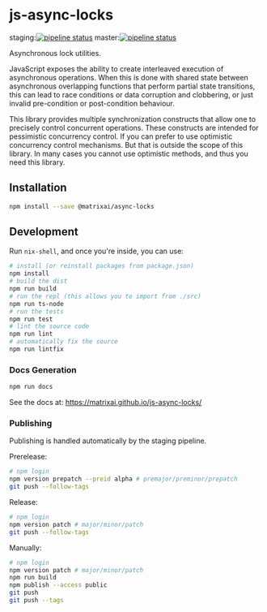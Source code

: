 # js-async-locks

staging:[![pipeline status](https://gitlab.com/MatrixAI/open-source/js-async-locks/badges/staging/pipeline.svg)](https://gitlab.com/MatrixAI/open-source/js-async-locks/commits/staging)
master:[![pipeline status](https://gitlab.com/MatrixAI/open-source/js-async-locks/badges/master/pipeline.svg)](https://gitlab.com/MatrixAI/open-source/js-async-locks/commits/master)

Asynchronous lock utilities.

JavaScript exposes the ability to create interleaved execution of asynchronous
operations. When this is done with shared state between asynchronous
overlapping functions that perform partial state transitions, this can lead to
race conditions or data corruption and clobbering, or just invalid pre-condition
or post-condition behaviour.

This library provides multiple synchronization constructs that allow one to
precisely control concurrent operations. These constructs are intended for
pessimistic concurrency control. If you can prefer to use optimistic concurrency
control mechanisms. But that is outside the scope of this library. In many cases
you cannot use optimistic methods, and thus you need this library.

## Installation

```sh
npm install --save @matrixai/async-locks
```

## Development

Run `nix-shell`, and once you're inside, you can use:

```sh
# install (or reinstall packages from package.json)
npm install
# build the dist
npm run build
# run the repl (this allows you to import from ./src)
npm run ts-node
# run the tests
npm run test
# lint the source code
npm run lint
# automatically fix the source
npm run lintfix
```

### Docs Generation

```sh
npm run docs
```

See the docs at: https://matrixai.github.io/js-async-locks/

### Publishing

Publishing is handled automatically by the staging pipeline.

Prerelease:

```sh
# npm login
npm version prepatch --preid alpha # premajor/preminor/prepatch
git push --follow-tags
```

Release:

```sh
# npm login
npm version patch # major/minor/patch
git push --follow-tags
```

Manually:

```sh
# npm login
npm version patch # major/minor/patch
npm run build
npm publish --access public
git push
git push --tags
```
